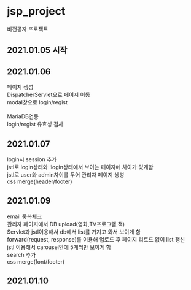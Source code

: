 # jsp_project
비전공자 프로젝트

## 2021.01.05 시작

## 2021.01.06
  페이지 생성<br>
  DispatcherServlet으로 페이지 이동<br>
  modal창으로 login/regist<br><br>
  MariaDB연동<br>
  login/regist 유효성 검사
  
## 2021.01.07
  login시 session 추가<br>
  jstl로 login상태와 !login상태에서 보이는 페이지에 차이가 있게함<br>
  jstl로 user와 admin차이를 두어 관리자 페이지 생성<br>
  css merge(header/footer)
  
## 2021.01.09
  email 중복체크<br>
  관리자 페이지에서 DB upload(영화,TV프로그램,책)<br>
  Servlet과 jstl이용해서 db에서 list를 가지고 와서 보이게 함 <br>
  forward(request, response)를 이용해 업로드 후 페이지 리로드 없이 list 갱신<br>
  jstl 이용해서 carousel안에 5개씩만 보이게 함<br>
  search 추가<br>
  css merge(font/footer)
  
## 2021.01.10
